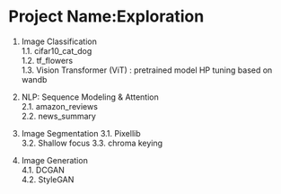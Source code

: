 # Project Name:Exploration
  
1. Image Classification  
   1.1. cifar10_cat_dog  
   1.2. tf_flowers  
   1.3. Vision Transformer (ViT) : pretrained model HP tuning based on wandb  
  
2. NLP: Sequence Modeling & Attention  
   2.1. amazon_reviews  
   2.2. news_summary  
  
3. Image Segmentation 
   3.1. Pixellib  
   3.2. Shallow focus
   3.3. chroma keying  
  
4. Image Generation  
   4.1. DCGAN  
   4.2. StyleGAN  
  
